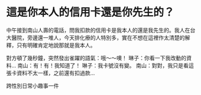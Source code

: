 # 這是你本人的信用卡還是你先生的？

中午接到南山人壽的電話，問我扣款的信用卡是我本人的還是我先生的。我人在台大醫院，旁邊還一堆人，今天排化療的人特別多，實在不想在這裡作太清楚的解釋，只有明確肯定地說那就是我本人。

對方頓了幾秒鐘，突然發出雀躍的語氣：哦～～噢！
琳子：你看一下我改動的資料…
南山：有！有！我知道了！
琳子：我卡號沒有變。
南山：對對，我只是看這張卡資料不太一樣，之前還有扣過款…

跨性別日常小趣事一件
